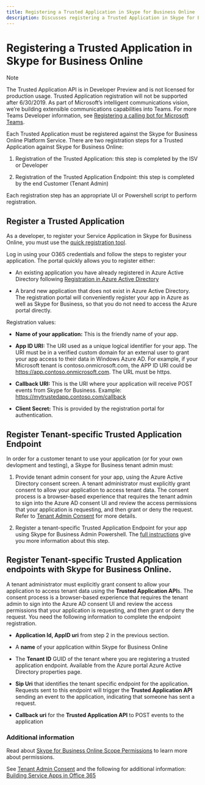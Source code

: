 ```yaml
---
title: Registering a Trusted Application in Skype for Business Online
description: Discusses registering a Trusted Application in Skype for Business Online via two steps, completed by the ISV or Developer and the Endpoint.
---
```

# Registering a Trusted Application in Skype for Business Online

> [!NOTE] 
> The Trusted Application API is in Developer Preview and is not licensed for production usage. Trusted Application registration will not be supported after 6/30/2019. As part of Microsoft’s intelligent communications vision, we’re building extensible communications capabilities into Teams. For more Teams Developer information, see [Registering a calling bot for Microsoft Teams](/microsoftteams/platform/concepts/calls-and-meetings/registering-calling-bot).

Each Trusted Application must be registered against the Skype for Business Online Platform Service.  There are two registration steps for a Trusted Application against Skype for Business Online:

1. Registration of the Trusted Application: this step is completed by the ISV or Developer

2. Registration of the Trusted Application Endpoint: this step is completed by the end Customer (Tenant Admin)


Each registration step has an appropriate UI or Powershell script to perform registration. 


## Register a Trusted Application 

As a developer, to register your Service Application in Skype for Business Online, you must use the [quick registration tool](https://aka.ms/skypeappregistration).

Log in using your O365 credentials and follow the steps to register your application.  The portal quickly allows you to register either:

   - An existing application you have already registered in Azure Active Directory following [Registration in Azure Active Directory](./RegistrationInAzureActiveDirectory.md)

   - A brand new application that does not exist in Azure Active Directory.  The registration portal will conveniently register your app in Azure as well as Skype for Business, so that you do not need to access the Azure portal directly.

Registration values:

   - **Name of your application:**  This is the friendly name of your app.
      
   - **App ID URI:** The URI used as a unique logical identifier for your app. The URI must be in a verified custom domain for an external user to grant your app access to their data in Windows Azure AD. For example, if your Microsoft tenant is contoso.onmicrosoft.com, the APP ID URI could be https://app.contoso.onmicrosoft.com. The URL must be https.  
   
   - **Callback URI:**  This is the URI where your application will receive POST events from Skype for Business.  Example: https://mytrustedapp.contoso.com/callback
   
   - **Client Secret:** This is provided by the registration portal for authentication.
   
   
## Register Tenant-specific Trusted Application Endpoint   
   
In order for a customer tenant to use your application (or for your own devlopment and testing), a Skype for Business tenant admin must:

   1. Provide tenant admin consent for your app, using the Azure Active Directory consent screen.  A tenant administrator must explicitly grant consent to allow your application to access tenant data. The consent process is a browser-based experience that requires the tenant admin to sign into the Azure AD consent UI and review the access permissions that your application is requesting, and then grant or deny the request.  Refer to [Tenant Admin Consent](./TenantAdminConsent.md) for more details.
   
   2. Register a tenant-specific Trusted Application Endpoint for your app using Skype for Business Admin Powershell. The [full instructions](./TrustedApplicationEndpoint.md) give you more information about this step.

## Register Tenant-specific Trusted Application endpoints with Skype for Business Online.
A tenant administrator must explicitly grant consent to allow your application to access tenant data using the **Trusted Application API**s. The consent process is a browser-based experience that requires the tenant admin to sign into the Azure AD consent UI and review the access permissions that your application is requesting, and then grant or deny the request. You need the following information to complete the endpoint registration.


- **Application Id, AppID uri** from step 2 in the previous section.

- A **name** of your application within Skype for Business Online

- The **Tenant ID** GUID of the tenant where you are registering a trusted application endpoint.  Available from the Azure portal Azure Active Directory properties page.

- **Sip Uri** that identifies the tenant specific endpoint for the application. Requests sent to this endpoint will trigger the **Trusted Application API** sending an event to the application, indicating that someone has sent a request.

- **Callback uri** for the **Trusted Application API** to POST events to the application

### Additional information
Read about [Skype for Business Online Scope Permissions](https://msdn.microsoft.com/skype/ucwa/skypeforbusinessonlinescopepermissions) to learn more about permissions.  

See [Tenant Admin Consent](./TenantAdminConsent.md) and the following for additional information:
[Building Service Apps in Office 365](https://msdn.microsoft.com/office/office365/howto/building-service-apps-in-office-365)
